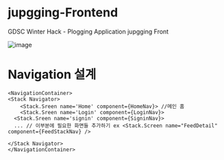 # jupgging-Frontend
GDSC Winter Hack - Plogging Application jupgging Front 


![image](https://user-images.githubusercontent.com/86418674/151739009-92777496-70b0-414b-8a5b-c92493bd94dd.png)


# Navigation 설계

```
<NavigationContainer>
<Stack Navigator>
	<Stack.Sreen name='Home' component={HomeNav}> //메인 홈 
	<Stack.Sreen name='Login' component={LoginNav}>
  <Stack.Sreen name='signin' component={SigninNav}>
  ... // 이부분에 필요한 화면들 추가하기 ex <Stack.Screen name="FeedDetail" component={FeedStackNav} />
  
</Stack Navigator>
</NavigationContainer>
```
